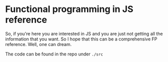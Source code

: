 # Functional programming in JS reference

So, if you're here you are interested in JS and you are just not getting all the information that you want. So I hope that this can be a comprehensive FP reference. Well, one can dream.

The code can be found in the repo under `./src`


